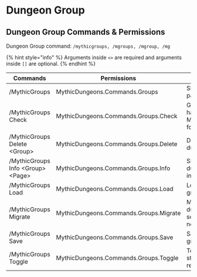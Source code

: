 # Dungeon Group

## Dungeon Group Commands & Permissions

Dungeon Group command: `/mythicgroups, /mgroups, /mgroup, /mg`

{% hint style="info" %}
Arguments inside `<>` are required and arguments inside `[]` are optional.
{% endhint %}

| Commands                            | Permissions                            | Usage                                                   |
| ----------------------------------- | -------------------------------------- | ------------------------------------------------------- |
| /MythicGroups                       | MythicDungeons.Commands.Groups         | Show the help page                                      |
| /MythicGroups Check                 | MythicDungeons.Commands.Groups.Check   | Get the item on hand in MythicDungeons formatted string |
| /MythicGroups Delete \<Group>       | MythicDungeons.Commands.Groups.Delete  | Delete specified dungeon group                          |
| /MythicGroups Info \<Group> \<Page> | MythicDungeons.Commands.Groups.Info    | Show specified dungeon group’s info                     |
| /MythicGroups Load                  | MythicDungeons.Commands.Groups.Load    | Load dungeon group data                                 |
| /MythicGroups Migrate               | MythicDungeons.Commands.Groups.Migrate | Migrate old dungeon group settings to the new version   |
| /MythicGroups Save                  | MythicDungeons.Commands.Groups.Save    | Save dungeon group data                                 |
| /MythicGroups Toggle                | MythicDungeons.Commands.Groups.Toggle  | Toggle dungeon state until next restarts                |
